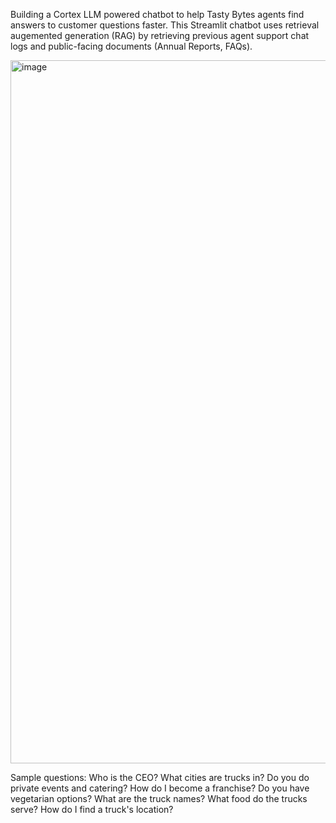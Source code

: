 Building a Cortex LLM powered chatbot to help Tasty Bytes agents find answers to customer questions faster. This Streamlit chatbot uses retrieval augemented generation (RAG) by retrieving previous agent support chat logs and public-facing documents (Annual Reports, FAQs).

<img width="1152" height="1125" alt="image" src="https://github.com/user-attachments/assets/fcb06239-3aee-4ccd-904f-6a6a9fa27a36" />

Sample questions:
Who is the CEO?
What cities are trucks in?
Do you do private events and catering?
How do I become a franchise?
Do you have vegetarian options?
What are the truck names?
What food do the trucks serve?
How do I find a truck's location?

